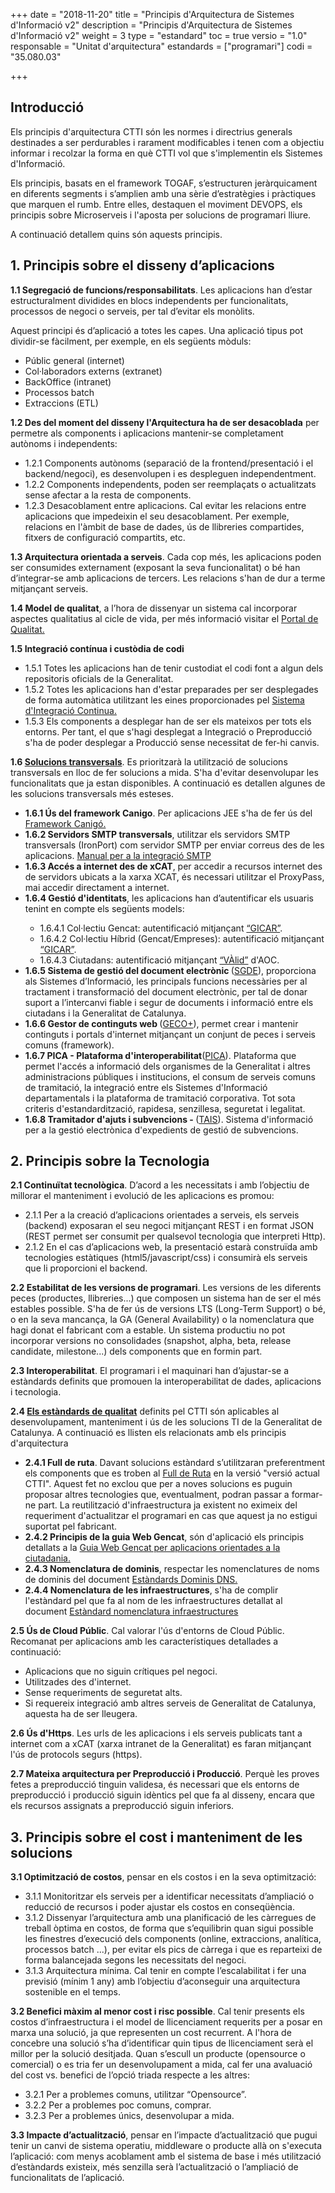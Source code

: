 +++
date        = "2018-11-20"
title       = "Principis d'Arquitectura de Sistemes d'Informació v2"
description = "Principis d'Arquitectura de Sistemes d'Informació v2"
weight		= 3
type = "estandard"
toc         = true
versio      = "1.0"
responsable = "Unitat d'arquitectura"
estandards =  ["programari"]
codi = "35.080.03"

+++
## Introducció


Els principis d'arquitectura CTTI són les normes i directrius generals destinades a ser perdurables i rarament modificables i  tenen com a objectiu informar i recolzar la forma en què CTTI vol que s'implementin els Sistemes d'Informació.

Els principis, basats en el framework TOGAF, s’estructuren jeràrquicament en diferents segments i s’amplien amb una sèrie d’estratègies i pràctiques que marquen el rumb. Entre elles, destaquen el moviment DEVOPS, els principis sobre Microserveis i l'aposta per solucions de programari lliure.

<p>A continuació detallem quins són aquests principis.</p>



## 1. Principis sobre el disseny d’aplicacions

<p><strong>1.1 Segregació de funcions/responsabilitats</strong>. Les aplicacions han d’estar estructuralment dividides en blocs independents per funcionalitats, processos de negoci o serveis, per tal d’evitar els monòlits.</p><p>Aquest principi és d’aplicació a totes les capes. Una aplicació tipus pot dividir-se fàcilment, per exemple, en els següents mòduls:</p>

<ul>
    <li>Públic general (internet)</li>
    <li>Col·laboradors externs (extranet)</li>
    <li>BackOffice (intranet)</li>
    <li>Processos batch</li>
    <li>Extraccions (ETL)</li>
</ul>

<p><strong>1.2 Des del moment del disseny l'Arquitectura ha de ser desacoblada</strong> per permetre als components i aplicacions mantenir-se completament autònoms i independents:</p>

<ul>
    <li>1.2.1 Components autònoms (separació de la frontend/presentació i el backend/negoci), es desenvolupen i es despleguen independentment.</li>
    <li>1.2.2 Components independents, poden ser reemplaçats o actualitzats sense afectar a la resta de components.</li>
	<li>1.2.3 Desacoblament entre aplicacions. Cal evitar les relacions entre aplicacions que impedeixin el seu desacoblament. Per exemple, relacions en l'àmbit de base de dades, ús de llibreries compartides, fitxers de configuració compartits, etc. </li>
</ul>

<p><strong>1.3 Arquitectura orientada a serveis</strong>. Cada cop més, les aplicacions poden ser consumides externament (exposant la seva funcionalitat) o bé han d’integrar-se amb aplicacions de tercers. Les relacions s'han de dur a terme mitjançant serveis.
</p>
<p><strong>1.4 Model de qualitat</strong>, a l’hora de dissenyar un sistema cal incorporar aspectes qualitatius al cicle de vida, per més informació visitar el <a href="https://qualitat.solucions.gencat.cat/">Portal de Qualitat.</a> </p>

<p> <strong>1.5 Integració contínua i custòdia de codi</strong>
<ul>
	<li> 1.5.1 Totes les aplicacions han de tenir custodiat el codi font a algun dels repositoris oficials de la Generalitat.</li>
	<li> 1.5.2 Totes les aplicacions han d'estar preparades per ser desplegades de forma automàtica utilitzant les eines proporcionades pel <a href="https://canigo.ctti.gencat.cat/sic-documentacio/">Sistema d'Integració Continua.</a></li>
	<li> 1.5.3 Els components a desplegar han de ser els mateixos per tots els entorns. Per tant, el que s'hagi desplegat a Integració o Preproducció s'ha de poder desplegar a Producció sense necessitat de fer-hi canvis.</li>	
</ul>	
</p>
<p> <strong>1.6 <a href="http://ctti.gencat.cat/ca/ctti/solucions-corporatives/">Solucions transversals</a></strong>. Es prioritzarà la utilització de solucions transversals en lloc de fer solucions a mida. S'ha d'evitar desenvolupar les funcionalitats que ja estan disponibles. A continuació es detallen algunes de les solucions transversals més esteses.</strong>
<ul>
	<li> <strong>1.6.1 Ús del framework Canigo</strong>. Per aplicacions JEE s'ha de fer ús del <a href="https://canigo.ctti.gencat.cat/canigo/framework/">Framework Canigó.</a></li>
	<li><strong>1.6.2 Servidors SMTP transversals</strong>, utilitzar els servidors SMTP transversals (IronPort) com servidor SMTP per enviar correus des de les aplicacions.
			<a href="https://portic.ctti.gencat.cat/solucions/soltecnologiques/_layouts/15/WopiFrame.aspx?sourcedoc=%2Fsolucions%2Fsoltecnologiques%2FDocuments%2FLloc%20de%20Treball%2F10%2D02%2FCTTI%5F9%2E61%5FIntegraci%C3%B3%5FSMTP%5FIronPort%2Epdf&action=view">Manual per a la integració SMTP</a></li>
	<li><strong>1.6.3 Accés a internet des de xCAT</strong>, per accedir a recursos internet des de servidors ubicats a la xarxa XCAT, és necessari utilitzar el ProxyPass, mai accedir directament a internet.</li>
	<li><strong>1.6.4 Gestió d'identitats</strong>, les aplicacions han d’autentificar els usuaris tenint en compte els següents models: </li>
	<ul>
		<li>1.6.4.1 Col·lectiu Gencat: autentificació mitjançant <a href="http://ctti.gencat.cat/ca/ctti/solucions-corporatives/gestio-didentitats/">“GICAR”</a>.</li>
		<li>1.6.4.2 Col·lectiu Híbrid (Gencat/Empreses): autentificació mitjançant <a href="http://ctti.gencat.cat/ca/ctti/solucions-corporatives/gestio-didentitats/">“GICAR”</a>.</li>
		<li>1.6.4.3 Ciutadans: autentificació mitjançant <a href="https://www.aoc.cat/serveis-aoc/valid/">“VÀlid”</a> d'AOC.</li>
	</ul>
	<li><strong>1.6.5 Sistema de gestió del document electrònic </strong>(<a href="http://ctti.gencat.cat/ca/ctti/solucions-corporatives/solucions-de-suport/sistema-de-gestio-del-document-electronic-sgde/">SGDE</a>), proporciona als Sistemes d’Informació, les principals funcions necessàries per al tractament i transformació del document electrònic, per tal de donar suport a l’intercanvi fiable i segur de documents i informació entre els ciutadans i la Generalitat de Catalunya.</li>	
	<li><strong>1.6.6 Gestor de continguts web </strong>(<a href="http://ctti.gencat.cat/ca/ctti/solucions-corporatives/comunicacio-i-relacio/webs/geco/">GECO+</a>), permet crear i mantenir continguts i portals d'internet mitjançant un conjunt de peces i serveis comuns (framework).</li>	
<li><strong>1.6.7 PICA - Plataforma d'interoperabilitat</strong>(<a href="http://ctti.gencat.cat/ca/ctti/solucions-corporatives/administracio-electronica/serveis-dintegracio-i-interoperabilitat/">PICA</a>). Plataforma que permet l'accés a informació dels organismes de la Generalitat i altres administracions públiques i institucions, el consum de serveis comuns de tramitació, la integració entre els Sistemes d'Informació departamentals i la plataforma de tramitació corporativa. Tot sota criteris d'estandardització, rapidesa, senzillesa, seguretat i legalitat.</li>

<li><strong>1.6.8 Tramitador d'ajuts i subvencions - </strong>(<a href="http://ctti.gencat.cat/ca/ctti/solucions-corporatives/tramitacio-i-gestio-de-serveis/tais/">TAIS</a>). Sistema d'informació per a la gestió electrònica d'expedients de gestió de subvencions.</li>
</ul>
<p></p>

## 2. Principis sobre la Tecnologia

<p><strong>2.1 Continuïtat tecnològica</strong>. D’acord a les necessitats i amb l’objectiu de millorar el manteniment i evolució de les aplicacions es promou:

<ul>
	<li> 2.1.1 Per a la creació d’aplicacions orientades a serveis, els serveis (backend) exposaran el seu negoci mitjançant REST i en format JSON (REST permet ser consumit per qualsevol tecnologia que interpreti Http).</li>
	<li> 2.1.2 En el cas d’aplicacions web, la presentació estarà construïda amb tecnologies estàtiques  (html5/javascript/css) i consumirà els serveis que li proporcioni el backend. </li>
</ul>

<p><strong>2.2 Estabilitat de les versions de programari</strong>. Les versions de les diferents peces (productes, llibreries...) que composen un sistema han de ser el més estables possible. S'ha de fer ús de versions LTS (Long-Term Support) o bé, o en la seva mancança, la GA (General Availability) o la nomenclatura que hagi donat el fabricant com a estable. Un sistema productiu no pot incorporar versions no consolidades (snapshot, alpha, beta, release candidate, milestone...) dels components que en formin part.</p>

<p><strong>2.3 Interoperabilitat</strong>. El programari i el maquinari han d’ajustar-se a estàndards definits que promouen la interoperabilitat de dades, aplicacions i tecnologia.</p>

<p><strong>2.4 <a href="https://qualitat.solucions.gencat.cat/estandards/"> Els estàndards de qualitat</a></strong> definits pel CTTI són aplicables al desenvolupament, manteniment i ús de les solucions TI de la Generalitat de Catalunya. A continuació es llisten els relacionats amb els principis d'arquitectura
<ul>
<li><strong>2.4.1 Full de ruta</strong>. Davant solucions estàndard s’utilitzaran preferentment els components que es troben al <a href="https://qualitat.solucions.gencat.cat/estandards/estandard-full-ruta-programari/">Full de Ruta</a> en la versió "versió actual CTTI". Aquest fet no exclou que per a noves solucions es puguin proposar altres tecnologies que, eventualment, podran passar a formar-ne part. La reutilització d'infraestructura ja existent no eximeix del requeriment d'actualitzar el programari en cas que aquest ja no estigui suportat pel fabricant.</li>
<li><strong>2.4.2 Principis de la guia Web Gencat</strong>, són d'aplicació els principis detallats a la <a href="http://guiaweb.gencat.cat/ca/inici/"> Guia Web Gencat per aplicacions orientades a la ciutadania.</a></li>
<li><strong>2.4.3 Nomenclatura de dominis</strong>, respectar les nomenclatures de noms de dominis del document <a href="https://qualitat.solucions.gencat.cat/estandards/estandard-dominis-dns/">Estàndards Dominis DNS.</a></li> 
<li><strong>2.4.4 Nomenclatura de les infraestructures</strong>, s'ha de complir l'estàndard pel que fa al nom de les infraestructures detallat al document <a href="https://qualitat.solucions.gencat.cat/estandards/estandard-nomenclatura-infraestructures/">Estàndard nomenclatura infraestructures</a></li>
</ul>
</p>

<p><strong>2.5 Ús de Cloud Públic</strong>. Cal valorar l'ús d'entorns de Cloud Públic. Recomanat per aplicacions amb les característiques detallades a continuació:
<ul>
	<li> Aplicacions que no siguin crítiques pel negoci.</li>
	<li> Utilitzades des d'internet. </li>
	<li> Sense requeriments de seguretat alts. </li>
	<li> Si requereix integració amb altres serveis de Generalitat de Catalunya, aquesta ha de ser lleugera. </li>
</ul>
</p>

<p><strong>2.6 Ús d'Https</strong>. Les urls de les aplicacions i els serveis publicats tant a internet com a xCAT (xarxa intranet de la Generalitat) es faran mitjançant l'ús de protocols segurs (https).</p>	

<p><strong>2.7 Mateixa arquitectura per Preproducció i Producció</strong>. Perquè les proves fetes a preproducció tinguin validesa, és necessari que els entorns de preproducció i producció siguin idèntics pel que fa al disseny, encara que els recursos assignats a preproducció siguin inferiors.</p>


## 3. Principis sobre el cost i manteniment de les solucions

<p><strong>3.1 Optimització de costos</strong>, pensar en els costos i en la seva optimització:</p>
<ul>
    <li>3.1.1 Monitoritzar els serveis per a identificar necessitats d’ampliació o reducció de recursos i poder ajustar els costos en conseqüència.</li>
    <li>3.1.2 Dissenyar l’arquitectura amb una planificació de les càrregues de treball òptima en costos, de forma que s’equilibrin quan sigui possible les finestres d’execució dels components (online, extraccions, analítica, processos batch ...), per evitar els pics de càrrega i que es reparteixi de forma balancejada segons les necessitats del negoci.</li>
    <li>3.1.3 Arquitectura mínima. Cal tenir en compte l’escalabilitat i fer una previsió (mínim 1 any) amb l’objectiu d’aconseguir una arquitectura sostenible en el temps.</li>
</ul>

<p><strong>3.2 Benefici màxim al menor cost i risc possible</strong>. Cal tenir presents els costos d’infraestructura i el model de llicenciament requerits per a posar en marxa una solució, ja que representen un cost recurrent. A l'hora de concebre una solució s’ha d’identificar quin tipus de llicenciament serà el millor per la solució desitjada. Quan s’escull un producte (opensource o comercial) o es tria fer un desenvolupament a mida, cal fer una avaluació del cost vs. benefici de l’opció triada respecte a les altres: </p>
<ul>
    <li>3.2.1 Per a problemes comuns, utilitzar “Opensource”. </li>
    <li>3.2.2 Per a problemes poc comuns, comprar. </li>
    <li>3.2.3 Per a problemes únics, desenvolupar a mida.</li>
</ul>

<p><strong>3.3 Impacte d’actualització</strong>, pensar en l’impacte d’actualització que pugui tenir un canvi de sistema operatiu, middleware o producte allà on s'executa l’aplicació: com menys acoblament amb el sistema de base i més utilització d’estàndards existeix, més senzilla serà l’actualització o l’ampliació de funcionalitats de l’aplicació.</p>
